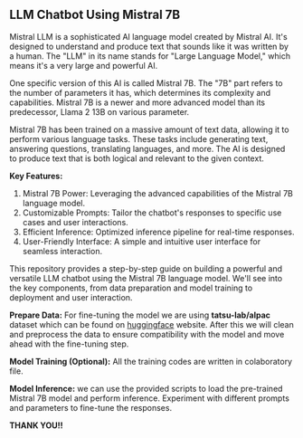 ## LLM Chatbot Using Mistral 7B ##
Mistral LLM is a sophisticated AI language model created by Mistral AI. It's designed to understand and produce text that sounds like it was written by a human. The "LLM" in its name stands for "Large Language Model," which means it's a very large and powerful AI.

One specific version of this AI is called Mistral 7B. The "7B" part refers to the number of parameters it has, which determines its complexity and capabilities. Mistral 7B is a newer and more advanced model than its predecessor, Llama 2 13B on various parameter. 

Mistral 7B has been trained on a massive amount of text data, allowing it to perform various language tasks. These tasks include generating text, answering questions, translating languages, and more. The AI is designed to produce text that is both logical and relevant to the given context.

**Key Features:**

1. Mistral 7B Power: Leveraging the advanced capabilities of the Mistral 7B language model.
2. Customizable Prompts: Tailor the chatbot's responses to specific use cases and user interactions.
3. Efficient Inference: Optimized inference pipeline for real-time responses.
4. User-Friendly Interface: A simple and intuitive user interface for seamless interaction.

This repository provides a step-by-step guide on building a powerful and versatile LLM chatbot using the Mistral 7B language model. We'll see into the key components, from data preparation and model training to deployment and user interaction.


**Prepare Data:**
For fine-tuning the model we are using **tatsu-lab/alpac** dataset which can be found on [huggingface](https://huggingface.co/datasets/tatsu-lab/alpaca) website. After this we will clean and preprocess the data to ensure compatibility with the model and move ahead with the fine-tuning step.

**Model Training (Optional):**
All the training codes are written in colaboratory file. 

**Model Inference:**
we can use the provided scripts to load the pre-trained Mistral 7B model and perform inference. Experiment with different prompts and parameters to fine-tune the responses.


**THANK YOU!!**